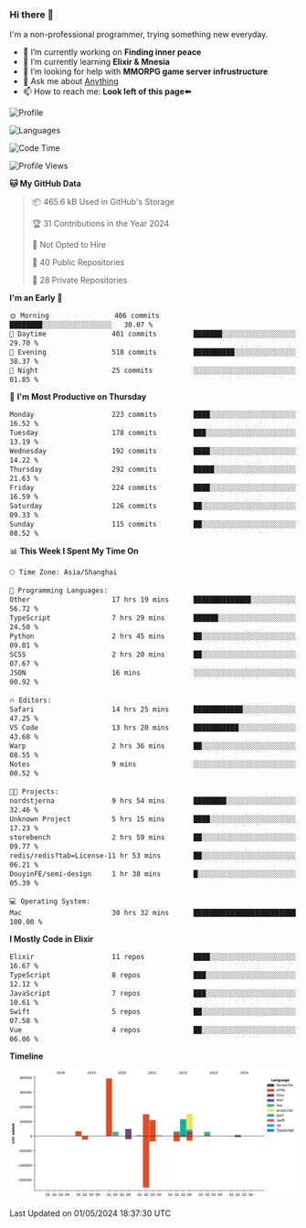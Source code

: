 ### Hi there 👋

I'm a non-professional programmer, trying something new everyday.

<!--
**dyzdyz010/dyzdyz010** is a ✨ _special_ ✨ repository because its `README.md` (this file) appears on your GitHub profile.
-->

- 🔭 I’m currently working on **Finding inner peace**
- 🌱 I’m currently learning **Elixir & Mnesia**
- 🤔 I’m looking for help with **MMORPG game server infrustructure**
- 💬 Ask me about [Anything](https://github.com/dyzdyz010/dyzdyz010/issues)
- 📫 How to reach me: **Look left of this page⬅️**

<!-- - 👯 I’m looking to collaborate on
- 😄 Pronouns: ...
- ⚡ Fun fact: ...
 -->
 
![Profile](https://github-readme-stats.vercel.app/api?username=dyzdyz010&count_private=true&show_icons=true&theme=dracula)

![Languages](https://github-readme-stats.vercel.app/api/top-langs/?username=dyzdyz010&layout=compact&theme=dracula)

<!--START_SECTION:waka-->
![Code Time](http://img.shields.io/badge/Code%20Time-1%2C410%20hrs%2053%20mins-blue)

![Profile Views](http://img.shields.io/badge/Profile%20Views-2-blue)

**🐱 My GitHub Data** 

> 📦 465.6 kB Used in GitHub's Storage 
 > 
> 🏆 31 Contributions in the Year 2024
 > 
> 🚫 Not Opted to Hire
 > 
> 📜 40 Public Repositories 
 > 
> 🔑 28 Private Repositories 
 > 
**I'm an Early 🐤** 

```text
🌞 Morning                406 commits         ████████░░░░░░░░░░░░░░░░░   30.07 % 
🌆 Daytime                401 commits         ███████░░░░░░░░░░░░░░░░░░   29.70 % 
🌃 Evening                518 commits         ██████████░░░░░░░░░░░░░░░   38.37 % 
🌙 Night                  25 commits          ░░░░░░░░░░░░░░░░░░░░░░░░░   01.85 % 
```
📅 **I'm Most Productive on Thursday** 

```text
Monday                   223 commits         ████░░░░░░░░░░░░░░░░░░░░░   16.52 % 
Tuesday                  178 commits         ███░░░░░░░░░░░░░░░░░░░░░░   13.19 % 
Wednesday                192 commits         ████░░░░░░░░░░░░░░░░░░░░░   14.22 % 
Thursday                 292 commits         █████░░░░░░░░░░░░░░░░░░░░   21.63 % 
Friday                   224 commits         ████░░░░░░░░░░░░░░░░░░░░░   16.59 % 
Saturday                 126 commits         ██░░░░░░░░░░░░░░░░░░░░░░░   09.33 % 
Sunday                   115 commits         ██░░░░░░░░░░░░░░░░░░░░░░░   08.52 % 
```


📊 **This Week I Spent My Time On** 

```text
🕑︎ Time Zone: Asia/Shanghai

💬 Programming Languages: 
Other                    17 hrs 19 mins      ██████████████░░░░░░░░░░░   56.72 % 
TypeScript               7 hrs 29 mins       ██████░░░░░░░░░░░░░░░░░░░   24.50 % 
Python                   2 hrs 45 mins       ██░░░░░░░░░░░░░░░░░░░░░░░   09.01 % 
SCSS                     2 hrs 20 mins       ██░░░░░░░░░░░░░░░░░░░░░░░   07.67 % 
JSON                     16 mins             ░░░░░░░░░░░░░░░░░░░░░░░░░   00.92 % 

🔥 Editors: 
Safari                   14 hrs 25 mins      ████████████░░░░░░░░░░░░░   47.25 % 
VS Code                  13 hrs 20 mins      ███████████░░░░░░░░░░░░░░   43.68 % 
Warp                     2 hrs 36 mins       ██░░░░░░░░░░░░░░░░░░░░░░░   08.55 % 
Notes                    9 mins              ░░░░░░░░░░░░░░░░░░░░░░░░░   00.52 % 

🐱‍💻 Projects: 
nordstjerna              9 hrs 54 mins       ████████░░░░░░░░░░░░░░░░░   32.46 % 
Unknown Project          5 hrs 15 mins       ████░░░░░░░░░░░░░░░░░░░░░   17.23 % 
storebench               2 hrs 59 mins       ██░░░░░░░░░░░░░░░░░░░░░░░   09.77 % 
redis/redis?tab=License-11 hr 53 mins        ██░░░░░░░░░░░░░░░░░░░░░░░   06.21 % 
DouyinFE/semi-design     1 hr 38 mins        █░░░░░░░░░░░░░░░░░░░░░░░░   05.39 % 

💻 Operating System: 
Mac                      30 hrs 32 mins      █████████████████████████   100.00 % 
```

**I Mostly Code in Elixir** 

```text
Elixir                   11 repos            ████░░░░░░░░░░░░░░░░░░░░░   16.67 % 
TypeScript               8 repos             ███░░░░░░░░░░░░░░░░░░░░░░   12.12 % 
JavaScript               7 repos             ███░░░░░░░░░░░░░░░░░░░░░░   10.61 % 
Swift                    5 repos             ██░░░░░░░░░░░░░░░░░░░░░░░   07.58 % 
Vue                      4 repos             ██░░░░░░░░░░░░░░░░░░░░░░░   06.06 % 
```



**Timeline**

![Lines of Code chart](https://raw.githubusercontent.com/dyzdyz010/dyzdyz010/master/assets/bar_graph.png)


 Last Updated on 01/05/2024 18:37:30 UTC
<!--END_SECTION:waka-->
